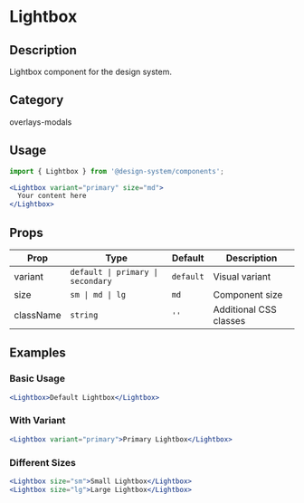 # Lightbox

## Description
Lightbox component for the design system.

## Category
overlays-modals

## Usage

```jsx
import { Lightbox } from '@design-system/components';

<Lightbox variant="primary" size="md">
  Your content here
</Lightbox>
```

## Props

| Prop | Type | Default | Description |
|------|------|---------|-------------|
| variant | `default \| primary \| secondary` | `default` | Visual variant |
| size | `sm \| md \| lg` | `md` | Component size |
| className | `string` | `''` | Additional CSS classes |

## Examples

### Basic Usage
```jsx
<Lightbox>Default Lightbox</Lightbox>
```

### With Variant
```jsx
<Lightbox variant="primary">Primary Lightbox</Lightbox>
```

### Different Sizes
```jsx
<Lightbox size="sm">Small Lightbox</Lightbox>
<Lightbox size="lg">Large Lightbox</Lightbox>
```
